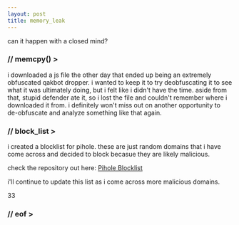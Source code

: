 ```yaml
---
layout: post
title: memory_leak
---
```


can it happen with a closed mind?

### // memcpy() >

i downloaded a js file the other day that ended up being an extremely obfuscated qakbot dropper. i wanted to keep it to try deobfuscating it to see what it was ultimately doing, but i felt like i didn't have the time. aside from that, stupid defender ate it, so i lost the file and couldn't remember where i downloaded it from. i definitely won't miss out on another opportunity to de-obfuscate and analyze something like that again.



### // block_list >

i created a blocklist for pihole. these are just random domains that i have come across and decided to block becasue they are likely malicious.

check the repository out here: [Pihole Blocklist](https://github.com/jsalinas212/pihole_blocklist)

i'll continue to update this list as i come across more malicious domains.

33

### // eof >